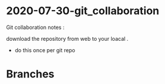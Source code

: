 # 2020-07-30-git_collaboration

Git collaboration notes : 

download the repository from web to your loacal . 
- do this once per git repo 

# Branches 

